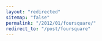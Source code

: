 ```yaml
---
layout: "redirected"
sitemap: "false"
permalink: "/2012/01/foursquare/"
redirect_to: "/post/foursquare"
---
```




